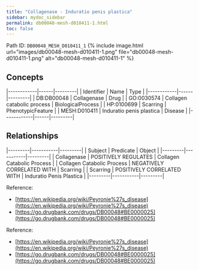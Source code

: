 ```yaml
---
title: "Collagenase - Induratio penis plastica"
sidebar: mydoc_sidebar
permalink: db00048-mesh-d010411-1.html
toc: false 
---
```



Path ID: `DB00048_MESH_D010411_1`
{% include image.html url="images/db00048-mesh-d010411-1.png" file="db00048-mesh-d010411-1.png" alt="db00048-mesh-d010411-1" %}

## Concepts

|------------|------|---------|
| Identifier | Name | Type    |
|------------|------|---------|
| DB:DB00048 | Collagenase | Drug |
| GO:0030574 | Collagen catabolic process | BiologicalProcess |
| HP:0100699 | Scarring | PhenotypicFeature |
| MESH:D010411 | Induratio penis plastica | Disease |
|------------|------|---------|

## Relationships

|---------|-----------|---------|
| Subject | Predicate | Object  |
|---------|-----------|---------|
| Collagenase | POSITIVELY REGULATES | Collagen Catabolic Process |
| Collagen Catabolic Process | NEGATIVELY CORRELATED WITH | Scarring |
| Scarring | POSITIVELY CORRELATED WITH | Induratio Penis Plastica |
|---------|-----------|---------|

Reference: 
  - [https://en.wikipedia.org/wiki/Peyronie%27s_disease](https://en.wikipedia.org/wiki/Peyronie%27s_disease)
  - [https://go.drugbank.com/drugs/DB00048#BE0000025](https://go.drugbank.com/drugs/DB00048#BE0000025)

Reference: 
  - [https://en.wikipedia.org/wiki/Peyronie%27s_disease](https://en.wikipedia.org/wiki/Peyronie%27s_disease)
  - [https://go.drugbank.com/drugs/DB00048#BE0000025](https://go.drugbank.com/drugs/DB00048#BE0000025)

